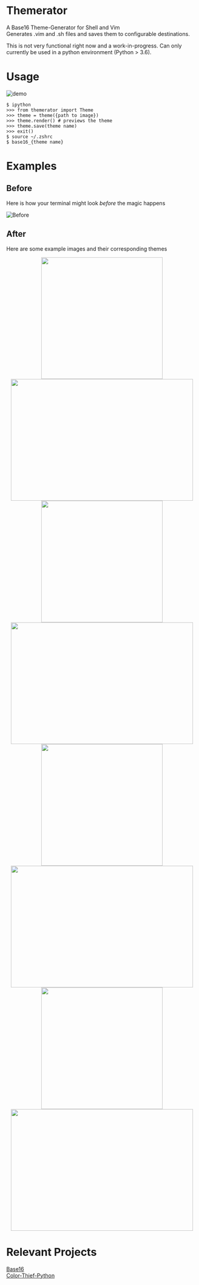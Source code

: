 <h1> Themerator </h1>
A Base16 Theme-Generator for Shell and Vim <br>
Generates .vim and .sh files and saves them to configurable destinations.

This is not very functional right now and a work-in-progress. Can only currently be used in a python environment (Python > 3.6).

<h1> Usage </h1>

![demo](/assets/demo.gif)

```
$ ipython
>>> from themerator import Theme
>>> theme = theme({path to image})
>>> theme.render() # previews the theme
>>> theme.save(theme name)
>>> exit()
$ source ~/.zshrc
$ base16_{theme name}
```

<h1> Examples </h1>
<h2> Before </h2>

Here is how your terminal might look *before* the magic happens

![Before](/assets/before.png)

<h2> After </h2>

Here are some example images and their corresponding themes

<p align="center">
    <img src="assets/walt.jpg" width="320" height="320"/> <img src="assets/walt_theme.png" width="480" height="320"/><br>
    <img src="assets/poppies.jpeg" width="320" height="320"/> <img src="assets/poppies_theme.png" width="480" height="320"/><br>
    <img src="assets/matrix.jpg" width="320" height="320"/> <img src="assets/matrix_theme.png" width="480" height="320"/><br>
    <img src="assets/flower.jpg" width="320" height="320"/> <img src="assets/flower_theme.png" width="480" height="320"/><br>
</p>

<h1> Relevant Projects </h1>

<list>
    <a href="https://github.com/chriskempson/base16">Base16</a> <br>
    <a href="https://github.com/fengsp/color-thief-py">Color-Thief-Python</a>
</list>

